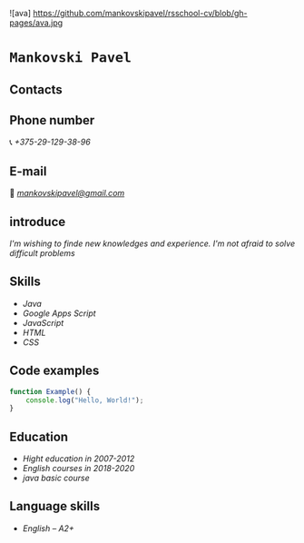 ![ava] https://github.com/mankovskipavel/rsschool-cv/blob/gh-pages/ava.jpg

#  **`Mankovski Pavel`**
  
## Contacts 

## **Phone number** 
📞 *+375-29-129-38-96*

## **E-mail** 
📧 *mankovskipavel@gmail.com*


## **introduce**
*I'm wishing to finde new knowledges and experience. I'm not afraid to solve difficult problems*


## **Skills**
* *Java*
* *Google Apps Script*
* *JavaScript*
* *HTML*
* *CSS*


## **Code examples**

```javascript
function Example() {
    console.log("Hello, World!");
}
```
## **Education**
* *Hight education in 2007-2012*
* *English courses in 2018-2020*
* *java basic course*


## **Language skills**
* *English – A2+*

